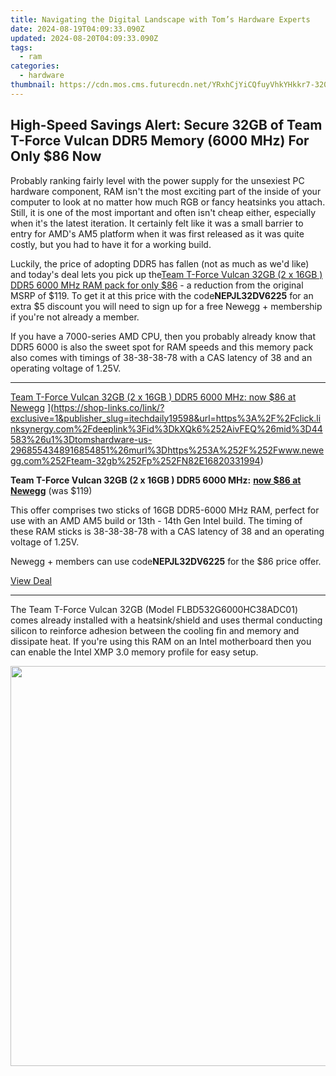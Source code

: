 ```yaml
---
title: Navigating the Digital Landscape with Tom’s Hardware Experts
date: 2024-08-19T04:09:33.090Z
updated: 2024-08-20T04:09:33.090Z
tags:
  - ram
categories:
  - hardware
thumbnail: https://cdn.mos.cms.futurecdn.net/YRxhCjYiCQfuyVhkYHkkr7-320-80.png
---
```


## High-Speed Savings Alert: Secure 32GB of Team T-Force Vulcan DDR5 Memory (6000 MHz) For Only $86 Now

Probably ranking fairly level with the power supply for the unsexiest PC hardware component, RAM isn't the most exciting part of the inside of your computer to look at no matter how much RGB or fancy heatsinks you attach. Still, it is one of the most important and often isn't cheap either, especially when it's the latest iteration. It certainly felt like it was a small barrier to entry for AMD's AM5 platform when it was first released as it was quite costly, but you had to have it for a working build.

 Luckily, the price of adopting DDR5 has fallen (not as much as we'd like) and today's deal lets you pick up the[Team T-Force Vulcan 32GB (2 x 16GB ) DDR5 6000 MHz RAM pack for only $86](https://click.linksynergy.com/deeplink?id=kXQk6%2AivFEQ&mid=44583&u1=tomshardware-us-3062892018368100663&murl=https%3A%2F%2Fwww.newegg.com%2Fteam-32gb%2Fp%2FN82E16820331994) \- a reduction from the original MSRP of $119\. To get it at this price with the code**NEPJL32DV6225** for an extra $5 discount you will need to sign up for a free Newegg + membership if you're not already a member.

 If you have a 7000-series AMD CPU, then you probably already know that DDR5 6000 is also the sweet spot for RAM speeds and this memory pack also comes with timings of 38-38-38-78 with a CAS latency of 38 and an operating voltage of 1.25V.

---

[Team T-Force Vulcan 32GB (2 x 16GB ) DDR5 6000 MHz: now $86 at Newegg](https://cdn.mos.cms.futurecdn.net/F4ZRyz2uiegtpV5ptt8bgV-200-100.png "Team T-Force Vulcan 32GB (2 x 16GB ) DDR5 6000 MHz: now $86 at Newegg") ](https://shop-links.co/link/?exclusive=1&publisher_slug=itechdaily19598&url=https%3A%2F%2Fclick.linksynergy.com%2Fdeeplink%3Fid%3DkXQk6%252AivFEQ%26mid%3D44583%26u1%3Dtomshardware-us-2968554348916854851%26murl%3Dhttps%253A%252F%252Fwww.newegg.com%252Fteam-32gb%252Fp%252FN82E16820331994)

**Team T-Force Vulcan 32GB (2 x 16GB ) DDR5 6000 MHz:** [**now $86 at Newegg**](https://shop-links.co/link/?exclusive=1&publisher_slug=itechdaily19598&url=https%3A%2F%2Fclick.linksynergy.com%2Fdeeplink%3Fid%3DkXQk6%252AivFEQ%26mid%3D44583%26u1%3Dtomshardware-us-3666880792125587920%26murl%3Dhttps%253A%252F%252Fwww.newegg.com%252Fteam-32gb%252Fp%252FN82E16820331994) (was $119)

 This offer comprises two sticks of 16GB DDR5-6000 MHz RAM, perfect for use with an AMD AM5 build or 13th - 14th Gen Intel build. The timing of these RAM sticks is 38-38-38-78 with a CAS latency of 38 and an operating voltage of 1.25V.

 Newegg + members can use code**NEPJL32DV6225** for the $86 price offer.

[View Deal](https://shop-links.co/link/?exclusive=1&publisher_slug=itechdaily19598&url=https%3A%2F%2Fclick.linksynergy.com%2Fdeeplink%3Fid%3DkXQk6%252AivFEQ%26mid%3D44583%26u1%3Dtomshardware-us-2968554348916854851%26murl%3Dhttps%253A%252F%252Fwww.newegg.com%252Fteam-32gb%252Fp%252FN82E16820331994)

---

 The Team T-Force Vulcan 32GB (Model FLBD532G6000HC38ADC01) comes already installed with a heatsink/shield and uses thermal conducting silicon to reinforce adhesion between the cooling fin and memory and dissipate heat. If you're using this RAM on an Intel motherboard then you can enable the Intel XMP 3.0 memory profile for easy setup.

<ins class="adsbygoogle"
     style="display:block"
     data-ad-format="autorelaxed"
     data-ad-client="ca-pub-7571918770474297"
     data-ad-slot="1223367746"></ins>



<ins class="adsbygoogle"
     style="display:block"
     data-ad-client="ca-pub-7571918770474297"
     data-ad-slot="8358498916"
     data-ad-format="auto"
     data-full-width-responsive="true"></ins>



<!-- affiliate ads begin -->
<a href="https://ephamedtechinc.pxf.io/c/5597632/2097467/26400?prodsku=B700" target="_top" id="2097467"><img src="//a.impactradius-go.com/display-ad/26400-2097467" border="0" alt="" width="640" height="640"/></a><img height="0" width="0" src="https://imp.pxf.io/i/5597632/2097467/26400" style="position:absolute;visibility:hidden;" border="0" />
<!-- affiliate ads end -->